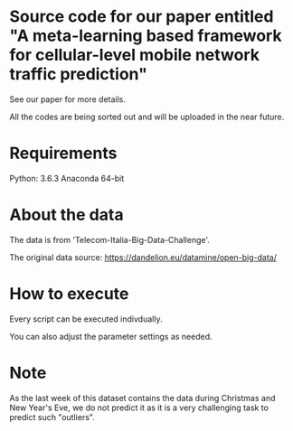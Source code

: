 # Source code for our paper entitled "A meta-learning based framework for cellular-level mobile network traffic prediction"
See our paper for more details.

All the codes are being sorted out and will be uploaded in the near future.

# Requirements
Python: 3.6.3 Anaconda 64-bit

# About the data
The data is from 'Telecom-Italia-Big-Data-Challenge'. 

The original data source: https://dandelion.eu/datamine/open-big-data/
# How to execute
Every script can be executed indivdually. 

You can also adjust the parameter settings as needed.

# Note
As the last week of this dataset contains the data during Christmas and New Year's Eve, we do not predict it as it is a very challenging task to predict such "outliers".



